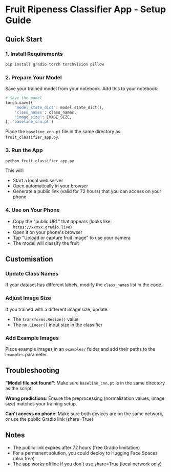# Fruit Ripeness Classifier App - Setup Guide

## Quick Start

### 1. Install Requirements
```bash
pip install gradio torch torchvision pillow
```

### 2. Prepare Your Model
Save your trained model from your notebook. Add this to your notebook:
```python
# Save the model
torch.save({
    'model_state_dict': model.state_dict(),
    'class_names': class_names,
    'image_size': IMAGE_SIZE,
}, 'baseline_cnn.pt')
```

Place the `baseline_cnn.pt` file in the same directory as `fruit_classifier_app.py`.

### 3. Run the App
```bash
python fruit_classifier_app.py
```

This will:
- Start a local web server
- Open automatically in your browser
- Generate a public link (valid for 72 hours) that you can access on your phone

### 4. Use on Your Phone
- Copy the "public URL" that appears (looks like: `https://xxxxx.gradio.live`)
- Open it on your phone's browser
- Tap "Upload or capture fruit image" to use your camera
- The model will classify the fruit

## Customisation

### Update Class Names
If your dataset has different labels, modify the `class_names` list in the code.

### Adjust Image Size
If you trained with a different image size, update:
- The `transforms.Resize()` value
- The `nn.Linear()` input size in the classifier

### Add Example Images
Place example images in an `examples/` folder and add their paths to the `examples` parameter.

## Troubleshooting

**"Model file not found"**: Make sure `baseline_cnn.pt` is in the same directory as the script.

**Wrong predictions**: Ensure the preprocessing (normalization values, image size) matches your training setup.

**Can't access on phone**: Make sure both devices are on the same network, or use the public Gradio link (share=True).

## Notes
- The public link expires after 72 hours (free Gradio limitation)
- For a permanent solution, you could deploy to Hugging Face Spaces (also free)
- The app works offline if you don't use share=True (local network only)

